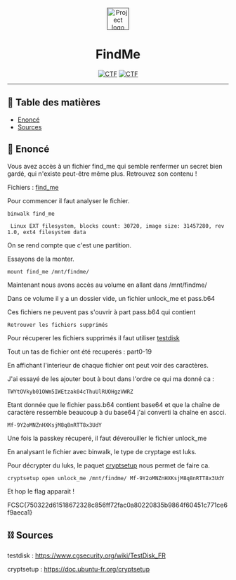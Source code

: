 <p align="center">
  <a href="" rel="noopener">
 <img style="width:50px;" src="https://france-cybersecurity-challenge.fr/files/abecee1bc8e9f22344226e697e672a7d/navbar_logo.png" alt="Project logo"></a>
</p>
<h1 align="center">FindMe</h1>

<div align="center">

[![CTF](https://img.shields.io/badge/FCSC-2020-red.svg)](https://france-cybersecurity-challenge.fr/)
[![CTF](https://img.shields.io/badge/Catégorie-forensic-yellow.svg)](#)

</div>

--- 

## 📝 Table des matières

- [Enoncé](#problem_statement)
- [Sources](#idea)

## 🧐 Enoncé <a name = "problem_statement"></a>

Vous avez accès à un fichier find_me qui semble renfermer un secret bien gardé, qui n'existe peut-être même plus. Retrouvez son contenu !

Fichiers : <a href="">find_me</a>

Pour commencer il faut analyser le fichier.

```
binwalk find_me
```

```
 Linux EXT filesystem, blocks count: 30720, image size: 31457280, rev 1.0, ext4 filesystem data
 ```
 On se rend compte que c'est une partition.

 Essayons de la monter.

 ```
 mount find_me /mnt/findme/
 ```

 Maintenant nous avons accès au volume en allant dans /mnt/findme/
 
 Dans ce volume il y a un dossier vide, un fichier unlock_me et pass.b64

 Ces fichiers ne peuvent pas s'ouvrir à part pass.b64 qui contient 

 ```
 Retrouver les fichiers supprimés
 ```
    
 Pour récuperer les fichiers supprimés il faut utiliser [testdisk](https://www.cgsecurity.org/wiki/TestDisk_FR)

 Tout un tas de fichier ont été recuperés : part0-19

 En affichant l'interieur de chaque fichier ont peut voir des caractères.

 J'ai essayé de les ajouter bout à bout dans  l'ordre ce qui ma donné ca :

```
TWYtOVkyb01OWm5IWEtzak04cThuUlRUOHgzVWRZ
```

Etant donnée que le fichier pass.b64 contient base64 et que la chaîne de caractère ressemble beaucoup à du base64 j'ai converti la chaîne en ascci.
```
Mf-9Y2oMNZnHXKsjM8q8nRTT8x3UdY
```

Une fois la passkey récuperé, il faut déverouiller le fichier unlock_me

En analysant le fichier avec binwalk, le type de cryptage est luks.

Pour décrypter du luks, le paquet [cryptsetup](https://doc.ubuntu-fr.org/cryptsetup) nous permet de faire ca.

```
cryptsetup open unlock_me /mnt/findme/ Mf-9Y2oMNZnHXKsjM8q8nRTT8x3UdY
```

Et hop le flag apparait ! 

FCSC{750322d61518672328c856ff72fac0a80220835b9864f60451c771ce6f9aeca1}

## ⛓️ Sources <a name = "limitations"></a>

testdisk : https://www.cgsecurity.org/wiki/TestDisk_FR

cryptsetup : https://doc.ubuntu-fr.org/cryptsetup
